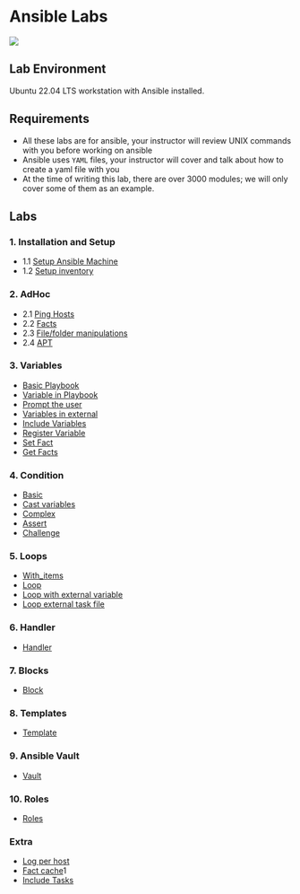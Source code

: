 # Ansible Labs

![](https://upload.wikimedia.org/wikipedia/commons/thumb/2/24/Ansible_logo.svg/200px-Ansible_logo.svg.png)

## Lab Environment

Ubuntu 22.04 LTS workstation with Ansible installed.

## Requirements

- All these labs are for ansible, your instructor will review UNIX commands with you before working on ansible
- Ansible uses `YAML` files, your instructor will cover and talk about how to create a yaml file with you
- At the time of writing this lab, there are over 3000 modules; we will only cover some of them as an example.

## Labs

### 1. Installation and Setup

- 1.1 [Setup Ansible Machine](setup/Install-Ansible.md)
- 1.2 [Setup inventory](setup/Configure-Inventory.md)

### 2. AdHoc

- 2.1 [Ping Hosts](adhoc/ping.md)
- 2.2 [Facts](adhoc/facts.md)
- 2.3 [File/folder manipulations](adhoc/file.md)
- 2.4 [APT](adhoc/apt.md)

### 3. Variables

- [Basic Playbook](basic/readme.md)
- [Variable in Playbook](variable/vars/readme.md)
- [Prompt the user](variable/prompt/prompt.md)
- [Variables in external](variable/external/readme.md)
- [Include Variables](variable/include_vars/readme.md)
- [Register Variable](variable/register/readme.md)
- [Set Fact](variable/set_fact/readme.md)
- [Get Facts](extra/cpu_count/readme.md)

### 4. Condition

- [Basic](condition/basic/readme.md)
- [Cast variables](condition/cast/readme.md)
- [Complex](condition/complex/readme.md)
- [Assert](condition/assert/readme.md)
- [Challenge](condition/challenge/readme.md)

### 5. Loops

- [With_items](loop/with_items/readme.md)
- [Loop](loop/loop/readme.md)
- [Loop with external variable](loop/loop_var/readme.md)
- [Loop external task file](loop/loop_task/readme.md)

### 6. Handler

- [Handler](handler/readme.md)

### 7. Blocks

- [Block](block/simple/readme.md)

### 8. Templates

- [Template](template/basic/readme.md)

### 9. Ansible Vault

- [Vault](vault/readme.md)

### 10. Roles

- [Roles](role/readme.md)

### Extra

- [Log per host](extra/log_per_host/readme.md)
- [Fact cache](extra/fact_cache/readme.md)1
- [Include Tasks](extra/include_tasks/readme.md)

